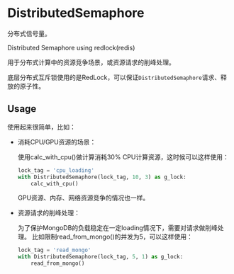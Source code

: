 # DistributedSemaphore

分布式信号量。

Distributed Semaphore using redlock(redis)

用于分布式计算中的资源竞争场景，或资源请求的削峰处理。

底层分布式互斥锁使用的是RedLock，可以保证`DistributedSemaphore`请求、释放的原子性。

## Usage

使用起来很简单，比如：

- 消耗CPU/GPU资源的场景：

    使用calc_with_cpu()做计算消耗30% CPU计算资源，这时候可以这样使用：

    ```python
    lock_tag = 'cpu_loading'
    with DistributedSemaphore(lock_tag, 10, 3) as g_lock:
        calc_with_cpu()
    ```

    GPU资源、内存、网络资源竞争的情况也一样。

- 资源请求的削峰处理：

    为了保护MongoDB的负载稳定在一定loading情况下，需要对请求做削峰处理。
    比如限制read_from_mongo()的并发为5，可以这样使用：

    ```python
    lock_tag = 'read_mongo'
    with DistributedSemaphore(lock_tag, 5, 1) as g_lock:
        read_from_mongo()
    ```
